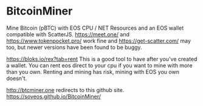 # BitcoinMiner

Mine Bitcoin (pBTC) with EOS CPU / NET Resources and an EOS wallet compatible with ScatterJS.  https://meet.one/ and https://www.tokenpocket.pro/ work fine and https://get-scatter.com/ may too, but newer versions have been found to be buggy.  

https://bloks.io/rex?tab=rent
This is a good tool to have after you've created a wallet.  You can rent eos direct to your cpu if you want to mine with more than you own. Renting and mining has risk, mining with EOS you own doesn't.  

http://btcminer.one redirects to this github site.
https://soveos.github.io/BitcoinMiner/


